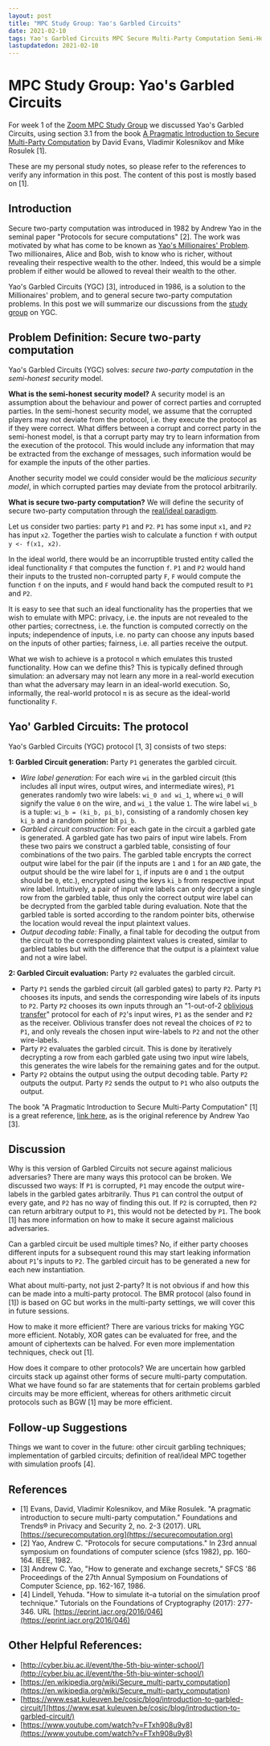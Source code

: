 ```yaml
---
layout: post
title: "MPC Study Group: Yao's Garbled Circuits"
date: 2021-02-10
tags: Yao's Garbled Circuits MPC Secure Multi-Party Computation Semi-Honest Zoom
lastupdatedon: 2021-02-10
---
```


# MPC Study Group: Yao's Garbled Circuits
For week 1 of the [Zoom MPC Study Group](zoom-secure-multi-party-computation-study-group) we discussed Yao's Garbled Circuits, using section 3.1 from the book [A Pragmatic Introduction to Secure Multi-Party Computation](https://securecomputation.org) by David Evans, Vladimir Kolesnikov and Mike Rosulek [1].

These are my personal study notes, so please refer to the references to verify any information in this post. The content of this post is mostly based on [1].

## Introduction
Secure two-party computation was introduced in 1982 by Andrew Yao in the seminal paper "Protocols for secure computations" [2].
The work was motivated by what has come to be known as [Yao's Millionaires' Problem](https://en.wikipedia.org/wiki/Yao%27s_Millionaires%27_problem).
Two millionaires, Alice and Bob, wish to know who is richer, without revealing their respective wealth to the other.
Indeed, this would be a simple problem if either would be allowed to reveal their wealth to the other.

Yao's Garbled Circuits (YGC) [3], introduced in 1986, is a solution to the Millionaires' problem, and to general secure two-party computation problems.
In this post we will summarize our discussions from the [study group]((2021-02-03-zoom-secure-multi-party-computation-study-group)) on YGC.

## Problem Definition: Secure two-party computation
Yao's Garbled Circuits (YGC) solves: *secure two-party computation* in the *semi-honest security* model.

**What is the semi-honest security model?**
A security model is an assumption about the behaviour and power of correct parties and corrupted parties.
In the semi-honest security model, we assume that the corrupted players may not deviate from the protocol, i.e. they execute the protocol as if they were correct.
What differs between a corrupt and correct party in the semi-honest model, is that a corrupt party may try to learn information from the execution of the protocol.
This would include any information that may be extracted from the exchange of messages, such information would be for example the inputs of the other parties.

Another security model we could consider would be the *malicious security model*, in which corrupted parties may deviate from the protocol arbitrarily.

**What is secure two-party computation?**
We will define the security of secure two-party computation through the [real/ideal paradigm](https://en.wikipedia.org/wiki/Secure_multi-party_computation#Definition_and_overview).

Let us consider two parties: party `P1` and `P2`.
`P1` has some input `x1`, and `P2` has input `x2`.
Together the parties wish to calculate a function `f` with output `y <- f(x1, x2)`.

In the ideal world, there would be an incorruptible trusted entity called the ideal functionality `F` that computes the function `f`.
`P1` and `P2` would hand their inputs to the trusted non-corrupted party `F`, `F` would compute the function `f` on the inputs, and `F` would hand back the computed result to `P1` and `P2`.

It is easy to see that such an ideal functionality has the properties that we wish to emulate with MPC: privacy, i.e. the inputs are not revealed to the other parties; correctness, i.e. the function is computed correctly on the inputs; independence of inputs, i.e. no party can choose any inputs based on the inputs of other parties; fairness, i.e. all parties receive the output.

What we wish to achieve is a protocol `π` which emulates this trusted functionality.
How can we define this?
This is typically defined through simulation: an adversary may not learn any more in a real-world execution than what the adversary may learn in an ideal-world execution.
So, informally, the real-world protocol `π` is as secure as the ideal-world functionality `F`.

## Yao' Garbled Circuits: The protocol
Yao's Garbled Circuits (YGC) protocol [1, 3] consists of two steps:

**1: Garbled Circuit generation:**
Party `P1` generates the garbled circuit.
  *  *Wire label generation:*
  For each wire `wi` in the garbled circuit (this includes all input wires, output wires, and intermediate wires), `P1` generates randomly two wire labels: `wi_0 and wi_1`, where `wi_0` will signify the value `0` on the wire, and `wi_1` the value `1`.
  The wire label `wi_b` is a tuple: `wi_b = (ki_b, pi_b)`, consisting of a randomly chosen key `ki_b` and a random pointer bit `pi_b`.
  * *Garbled circuit construction:*
  For each gate in the circuit a garbled gate is generated.
  A garbled gate has two pairs of input wire labels.
  From these two pairs we construct a garbled table, consisting of four combinations of the two pairs.
  The garbled table encrypts the correct output wire label for the pair (if the inputs are `1` and `1` for an `AND` gate, the output should be the wire label for `1`, if inputs are `0` and `1` the output should be `0`, etc.), encrypted using the keys `ki_b` from respective input wire label.
  Intuitively, a pair of input wire labels can only decrypt a single row from the garbled table, thus only the correct output wire label can be decrypted from the garbled table during evaluation.
  Note that the garbled table is sorted according to the random pointer bits, otherwise the location would reveal the input plaintext values.
  * *Output decoding table:*
  Finally, a final table for decoding the output from the circuit to the corresponding plaintext values is created, similar to garbled tables but with the difference that the output is a plaintext value and not a wire label.

**2: Garbled Circuit evaluation:**
Party `P2` evaluates the garbled circuit.
  * Party `P1` sends the garbled circuit (all garbled gates) to party `P2`.
  Party `P1` chooses its inputs, and sends the corresponding wire labels of its inputs to `P2`.
  Party `P2` chooses its own inputs through an "1-out-of-2 [oblivious transfer](https://en.wikipedia.org/wiki/Oblivious_transfer)" protocol for each of `P2`'s input wires, `P1` as the sender and `P2` as the receiver.
  Oblivious transfer does not reveal the choices of `P2` to `P1`, and only reveals the chosen input wire-labels to `P2` and not the other wire-labels.
  * Party `P2` evaluates the garbled circuit. This is done by iteratively decrypting a row from each garbled gate using two input wire labels, this generates the wire labels for the remaining gates and for the output.
  * Party `P2` obtains the output using the output decoding table. Party `P2` outputs the output. Party `P2` sends the output to `P1` who also outputs the output.

The book "A Pragmatic Introduction to Secure Multi-Party Computation" [1] is a great reference, [link here](https://securecomputation.org), as is the original reference by Andrew Yao [3].

## Discussion
Why is this version of Garbled Circuits not secure against malicious adversaries?
There are many ways this protocol can be broken.
We discussed two ways:
If `P1` is corrupted, `P1` may encode the output wire-labels in the garbled gates arbitrarily.
Thus `P1` can control the output of every gate, and `P2` has no way of finding this out.
If `P2` is corrupted, then `P2` can return arbitrary output to `P1`, this would not be detected by `P1`.
The book [1] has more information on how to make it secure against malicious adversaries.

Can a garbled circuit be used multiple times?
No, if either party chooses different inputs for a subsequent round this may start leaking information about `P1`'s inputs to `P2`.
The garbled circuit has to be generated a new for each new instantiation.

What about multi-party, not just 2-party?
It is not obvious if and how this can be made into a multi-party protocol.
The BMR protocol (also found in [1]) is based on GC but works in the multi-party settings, we will cover this in future sessions.

How to make it more efficient?
There are various tricks for making YGC more efficient.
Notably, XOR gates can be evaluated for free, and the amount of ciphertexts can be halved.
For even more implementation techniques, check out [1].

How does it compare to other protocols?
We are uncertain how garbled circuits stack up against other forms of secure multi-party computation.
What we have found so far are statements that for certain problems garbled circuits may be more efficient, whereas for others arithmetic circuit protocols such as BGW [1] may be more efficient.

## Follow-up Suggestions
Things we want to cover in the future:
other circuit garbling techniques;
implementation of garbled circuits;
definition of real/ideal MPC together with simulation proofs [4].

## References
* [1] Evans, David, Vladimir Kolesnikov, and Mike Rosulek. "A pragmatic introduction to secure multi-party computation." Foundations and Trends® in Privacy and Security 2, no. 2-3 (2017). URL [https://securecomputation.org](https://securecomputation.org)
* [2] Yao, Andrew C. "Protocols for secure computations." In 23rd annual symposium on foundations of computer science (sfcs 1982), pp. 160-164. IEEE, 1982.
* [3] Andrew C. Yao, "How to generate and exchange secrets," SFCS '86 Proceedings of the 27th Annual Symposium on Foundations of Computer Science, pp. 162-167, 1986.
* [4] Lindell, Yehuda. "How to simulate it–a tutorial on the simulation proof technique." Tutorials on the Foundations of Cryptography (2017): 277-346. URL [https://eprint.iacr.org/2016/046](https://eprint.iacr.org/2016/046)

## Other Helpful References:
* [http://cyber.biu.ac.il/event/the-5th-biu-winter-school/](http://cyber.biu.ac.il/event/the-5th-biu-winter-school/)
* [https://en.wikipedia.org/wiki/Secure_multi-party_computation](https://en.wikipedia.org/wiki/Secure_multi-party_computation)
* [https://www.esat.kuleuven.be/cosic/blog/introduction-to-garbled-circuit/](https://www.esat.kuleuven.be/cosic/blog/introduction-to-garbled-circuit/)
* [https://www.youtube.com/watch?v=FTxh908u9y8](https://www.youtube.com/watch?v=FTxh908u9y8)
